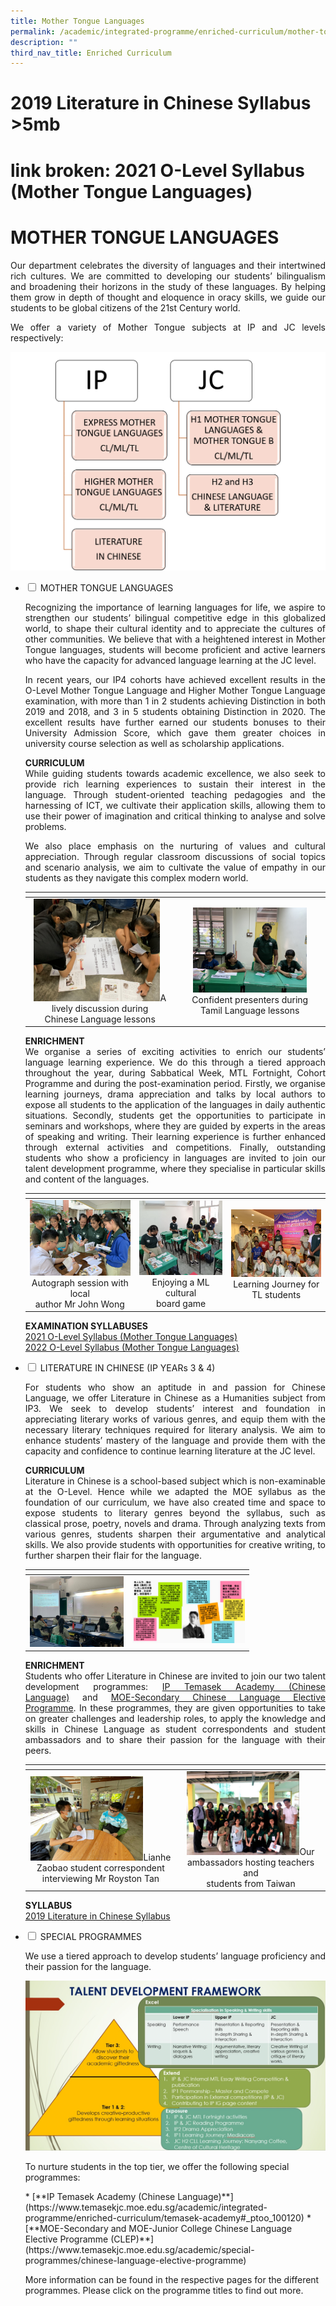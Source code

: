 ```yaml
---
title: Mother Tongue Languages
permalink: /academic/integrated-programme/enriched-curriculum/mother-tongue-languages/
description: ""
third_nav_title: Enriched Curriculum
---
```

# 2019 Literature in Chinese Syllabus >5mb
# link broken: 2021 O-Level Syllabus (Mother Tongue Languages)
# MOTHER TONGUE LANGUAGES

<p style="text-align: justify;">Our department celebrates the diversity of languages and their intertwined rich cultures. We are committed to developing our students’ bilingualism and broadening their horizons in the study of these languages. By helping them grow in depth of thought and eloquence in oracy skills, we guide our students to be global citizens of the 21st Century world.</p>

<p style="text-align: justify;">We offer a variety of Mother Tongue subjects at IP and JC levels respectively:</p>

![](/images/Academic/Enriched%20Curriculum/Mother%20Tongue%20Languages/Picture1_subject%20diagram.jpg)


<ul class="jekyllcodex_accordion">
  <li>
    <input type="checkbox" id="accordion1">
    <label for="accordion1">MOTHER TONGUE LANGUAGES</label>
    <div>
						<p style="text-align: justify;">Recognizing the importance of learning languages for life, we aspire to strengthen our students’ bilingual competitive edge in this globalized world, to shape their cultural identity and to appreciate the cultures of other communities. We believe that with a heightened interest in Mother Tongue languages, students will become proficient and active learners who have the capacity for advanced language learning at the JC level.</p>
			<p style="text-align: justify;">In recent years, our IP4 cohorts have achieved excellent results in the O-Level Mother Tongue Language and Higher Mother Tongue Language examination, with more than 1 in 2 students achieving Distinction in both 2019 and 2018, and 3 in 5 students obtaining Distinction in 2020. The excellent results have further earned our students bonuses to their University Admission Score, which gave them greater choices in university course selection as well as scholarship applications.</p>
			<p style="text-align: justify;"><b>CURRICULUM</b><br>While guiding students towards academic excellence, we also seek to provide rich learning experiences to sustain their interest in the language. Through student-oriented teaching pedagogies and the harnessing of ICT, we cultivate their application skills, allowing them to use their power of imagination and critical thinking to analyse and solve problems.</p>
			<p style="text-align: justify;">We also place emphasis on the nurturing of values and cultural appreciation. Through regular classroom discussions of social topics and scenario analysis, we aim to cultivate the value of empathy in our students as they navigate this complex modern world.</p>
			<table>
<thead>
  <tr>
    <th></th>
    <th></th>
  </tr>
</thead>
<tbody>
  <tr>
    <td style="text-align: center;"><img src="/images/Academic/Enriched%20Curriculum/Mother%20Tongue%20Languages/Picture%202_T_L%20CL.jpg" style="width:90%">A lively discussion during<br>Chinese Language lessons</td>
    <td style="text-align: center;"><img src="/images/Academic/Enriched%20Curriculum/Mother%20Tongue%20Languages/Picture%203_T_L%20ML.jpg" style="width:80%">Confident presenters during<br>Tamil Language lessons</td>
  </tr>
</tbody>
</table>
			<p style="text-align: justify;"><b>ENRICHMENT</b><br>We organise a series of exciting activities to enrich our students’ language learning experience. We do this through a tiered approach throughout the year, during Sabbatical Week, MTL Fortnight, Cohort Programme and during the post-examination period. Firstly, we organise learning journeys, drama appreciation and talks by local authors to expose all students to the application of the languages in daily authentic situations. Secondly, students get the opportunities to participate in seminars and workshops, where they are guided by experts in the areas of speaking and writing. Their learning experience is further enhanced through external activities and competitions. Finally, outstanding students who show a proficiency in languages are invited to join our talent development programme, where they specialise in particular skills and content of the languages.</p>
			<table>
<thead>
  <tr>
    <th></th>
    <th></th>
    <th></th>
  </tr>
</thead>
<tbody>
  <tr>
    <td style="text-align: center;"><img src="/images/Academic/Enriched%20Curriculum/Mother%20Tongue%20Languages/Picture%204_CL%20Enrichment.jpg" style="width:180px">Autograph session with local<br>author Mr John Wong</td>
    <td style="text-align: center;"><img src="/images/Academic/Enriched%20Curriculum/Mother%20Tongue%20Languages/Picture%205_ML%20Enrichment.jpeg" style="width:165px">Enjoying a ML cultural<br>board game</td>
    <td style="text-align: center;"><img src="/images/Academic/Enriched%20Curriculum/Mother%20Tongue%20Languages/Picture%206_TL%20enrichment.jpg" style="width:200px">Learning Journey for<br>TL students</td>
  </tr>
</tbody>
</table>
    
<p><b>EXAMINATION SYLLABUSES</b><br><a href="https://www.seab.gov.sg/home/examinations/gce-o-level/o-level-syllabuses-examined-for-school-candidates-2021" target="_blank">2021 O-Level Syllabus (Mother Tongue Languages)</a><br><a href="https://www.seab.gov.sg/home/examinations/gce-o-level/o-level-syllabuses-examined-for-school-candidates-2022" target="_blank">2022 O-Level Syllabus (Mother Tongue Languages)</a></p>
    </div>
	</li> 
  <li>
    <input type="checkbox" id="accordion2">
    <label for="accordion2">LITERATURE IN CHINESE (IP YEARs 3 & 4)</label>
    <div>
			<p style="text-align: justify;"> For students who show an aptitude in and passion for Chinese Language, we offer Literature in Chinese as a Humanities subject from IP3. We seek to develop students’ interest and foundation in appreciating literary works of various genres, and equip them with the necessary literary techniques required for literary analysis. We aim to enhance students’ mastery of the language and provide them with the capacity and confidence to continue learning literature at the JC level.</p>
			<p style="text-align: justify;"><b>CURRICULUM</b><br>Literature in Chinese is a school-based subject which is non-examinable at the O-Level. Hence while we adapted the MOE syllabus as the foundation of our curriculum, we have also created time and space to expose students to literary genres beyond the syllabus, such as classical prose, poetry, novels and drama. Through analyzing texts from various genres, students sharpen their argumentative and analytical skills. We also provide students with opportunities for creative writing, to further sharpen their flair for the language.</p>
			<table>
<thead>
  <tr>
    <th></th>
    <th></th>
  </tr>
</thead>
<tbody>
  <tr>
    <td><img src="/images/Academic/Enriched%20Curriculum/Mother%20Tongue%20Languages/Picture%207_CH%20Lit%20T_L.jpeg" style="width:150px"></td>
    <td><img src="/images/Academic/Enriched%20Curriculum/Mother%20Tongue%20Languages/Picture%208_Lit%20work.jpg" style="width:180px"></td>
  </tr>
</tbody>
</table>
			<p style="text-align: justify;"><b>ENRICHMENT</b><br>Students who offer Literature in Chinese are invited to join our two talent development programmes: <a href="/academic/integrated-programme/enriched-curriculum/temasek-academy" target="_blank">IP Temasek Academy (Chinese Language)</a> and <a href="/academic/special-programmes/chinese-language-elective-programme" target="_blank">MOE-Secondary Chinese Language Elective Programme</a>. In these programmes, they are given opportunities to take on greater challenges and leadership roles, to apply the knowledge and skills in Chinese Language as student correspondents and student ambassadors and to share their passion for the language with their peers.</p>
			<table>
<thead>
  <tr>
    <th></th>
    <th></th>
  </tr>
</thead>
<tbody>
  <tr>
    <td style="text-align: center;"><img src="/images/Academic/Enriched%20Curriculum/Mother%20Tongue%20Languages/Picture%209_CH%20LIT%20enrichment.jpeg" style="width:180px">Lianhe Zaobao student correspondent<br>interviewing Mr Royston Tan</td>
    <td style="text-align: center;"><img src="/images/Academic/Enriched%20Curriculum/Mother%20Tongue%20Languages/Picture%2010_CH%20Lit%20Enrichment.jpg" style="width:180px">Our ambassadors hosting teachers and<br>students from Taiwan</td>
  </tr>
</tbody>
</table>
			<p><b>SYLLABUS</b><br><a href="https://www.moe.gov.sg/-/media/files/secondary/syllabuses/mtl/2019-literature-in-chinese-syllabus-secondary.pdf" target="_blank">2019 Literature in Chinese Syllabus</a>
    </div>
	</li> 
	  <li>
    <input type="checkbox" id="accordion3">
    <label for="accordion3">SPECIAL PROGRAMMES</label>
    <div>
			<p style="text-align: justify;">We use a tiered approach to develop students’ language proficiency and their passion for the language.</p>
			<img src="/images/Academic/Enriched%20Curriculum/Mother%20Tongue%20Languages/Picture%2011_Talent%20Framework.jpg">
			<p>To nurture students in the top tier, we offer the following special programmes:</p>
			*   [**IP Temasek Academy (Chinese Language)**](https://www.temasekjc.moe.edu.sg/academic/integrated-programme/enriched-curriculum/temasek-academy#_ptoo_100120)
*   [**MOE-Secondary and MOE-Junior College Chinese Language Elective Programme (CLEP)**](https://www.temasekjc.moe.edu.sg/academic/special-programmes/chinese-language-elective-programme)

  

More information can be found in the respective pages for the different programmes. Please click on the programme titles to find out more.
    </div>
	</li> 
	</ul>